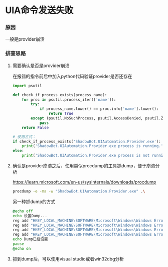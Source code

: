 # UIA命令发送失败

### 原因

一般是provider崩溃

### 排查思路

1. 需要确认是否是provider崩溃

   在报错的指令前后中加入python代码验证provider是否还存在

   ```python
   import psutil
   
   def check_if_process_exists(process_name):
       for proc in psutil.process_iter(['name']):
           try:
               if process_name.lower() == proc.info['name'].lower():
                   return True
           except (psutil.NoSuchProcess, psutil.AccessDenied, psutil.ZombieProcess):
               pass
       return False
   
   # 使用方式：
   if check_if_process_exists('ShadowBot.UIAutomation.Provider.exe'):
       print('ShadowBot.UIAutomation.Provider.exe process is running.')
   else:
       print('ShadowBot.UIAutomation.Provider.exe process is not running.')
   ```

   

2. 确认是provider崩溃之后，使用类似procdump的工具抓dump，便于崩溃分析

   https://learn.microsoft.com/en-us/sysinternals/downloads/procdump

   ```bash
   procdump -e -ma -w "ShadowBot.UIAutomation.Provider.exe" .\
   ```

   另一种抓dump的方式

   ```bat
   @echo off
   echo 设置Dump...
   reg add "HKEY_LOCAL_MACHINE\SOFTWARE\Microsoft\Windows\Windows Error Reporting\LocalDumps"
   reg add "HKEY_LOCAL_MACHINE\SOFTWARE\Microsoft\Windows\Windows Error Reporting\LocalDumps" /v DumpFolder /t REG_EXPAND_SZ /d "C:\Dumps" /f
   reg add "HKEY_LOCAL_MACHINE\SOFTWARE\Microsoft\Windows\Windows Error Reporting\LocalDumps" /v DumpType /t REG_DWORD /d 2 /f
   reg add "HKEY_LOCAL_MACHINE\SOFTWARE\Microsoft\Windows\Windows Error Reporting\LocalDumps" /v DumpCount /t REG_DWORD /d 10 /f
   echo Dump已经设置
   pause
   @echo on
   ```

   

3. 抓到dump后，可以使用visual studio或者win32dbg分析

